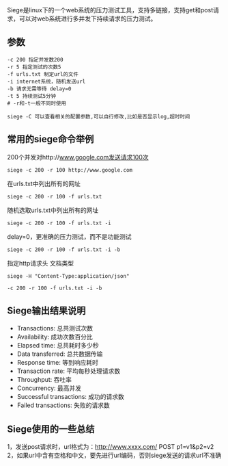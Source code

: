 Siege是linux下的一个web系统的压力测试工具，支持多链接，支持get和post请求，可以对web系统进行多并发下持续请求的压力测试。

## 参数
```
-c 200 指定并发数200
-r 5 指定测试的次数5
-f urls.txt 制定url的文件
-i internet系统，随机发送url
-b 请求无需等待 delay=0
-t 5 持续测试5分钟
# -r和-t一般不同时使用

siege -C 可以查看相关的配置参数,可以自行修改,比如是否显示log,超时时间
```

## 常用的siege命令举例

200个并发对http://www.google.com发送请求100次
```
siege -c 200 -r 100 http://www.google.com
```

在urls.txt中列出所有的网址
```
siege -c 200 -r 100 -f urls.txt
```

随机选取urls.txt中列出所有的网址
```
siege -c 200 -r 100 -f urls.txt -i
```

delay=0，更准确的压力测试，而不是功能测试
```
siege -c 200 -r 100 -f urls.txt -i -b
```

指定http请求头 文档类型
```
siege -H "Content-Type:application/json"

-c 200 -r 100 -f urls.txt -i -b
```

## Siege输出结果说明

- Transactions: 总共测试次数
- Availability: 成功次数百分比
- Elapsed time: 总共耗时多少秒
- Data transferred: 总共数据传输
- Response time: 等到响应耗时
- Transaction rate: 平均每秒处理请求数
- Throughput: 吞吐率
- Concurrency: 最高并发
- Successful transactions: 成功的请求数
- Failed transactions: 失败的请求数

## Siege使用的一些总结

1，发送post请求时，url格式为：http://www.xxxx.com/ POST p1=v1&p2=v2
2，如果url中含有空格和中文，要先进行url编码，否则siege发送的请求url不准确